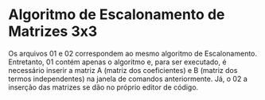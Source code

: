 # Algoritmo de Escalonamento de Matrizes 3x3

Os arquivos 01 e 02 correspondem ao mesmo algoritmo de Escalonamento. Entretanto, 01 contém apenas o algoritmo e, para ser executado, é necessário inserir a matriz A (matriz dos coeficientes) e B (matriz dos termos independentes) na janela de comandos anteriormente. Já, o 02 a inserção das matrizes se dão no próprio editor de código. 
